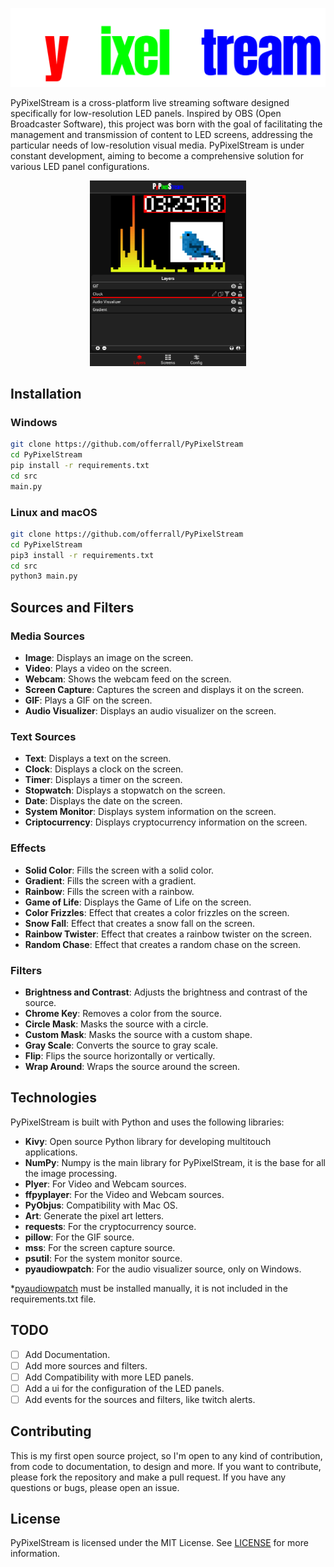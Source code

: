 ![Texto alternativo](./src/config/assets/images/logo.png)


PyPixelStream is a cross-platform live streaming software designed specifically for low-resolution LED panels. Inspired by OBS (Open Broadcaster Software), this project was born with the goal of facilitating the management and transmission of content to LED screens, addressing the particular needs of low-resolution visual media. PyPixelStream is under constant development, aiming to become a comprehensive solution for various LED panel configurations.

<div align="center">
    <img src="./src/config/assets/screenshot.png" alt="Texto alternativo" width="250"/>
</div>

## Installation
### Windows
```bash
git clone https://github.com/offerrall/PyPixelStream
cd PyPixelStream
pip install -r requirements.txt
cd src
main.py
```
### Linux and macOS
```bash
git clone https://github.com/offerrall/PyPixelStream
cd PyPixelStream
pip3 install -r requirements.txt
cd src
python3 main.py
```

## Sources and Filters

### Media Sources
- **Image**: Displays an image on the screen.
- **Video**: Plays a video on the screen.
- **Webcam**: Shows the webcam feed on the screen.
- **Screen Capture**: Captures the screen and displays it on the screen.
- **GIF**: Plays a GIF on the screen.
- **Audio Visualizer**: Displays an audio visualizer on the screen.
### Text Sources
- **Text**: Displays a text on the screen.
- **Clock**: Displays a clock on the screen.
- **Timer**: Displays a timer on the screen.
- **Stopwatch**: Displays a stopwatch on the screen.
- **Date**: Displays the date on the screen.
- **System Monitor**: Displays system information on the screen.
- **Criptocurrency**: Displays cryptocurrency information on the screen.
### Effects
- **Solid Color**: Fills the screen with a solid color.
- **Gradient**: Fills the screen with a gradient.
- **Rainbow**: Fills the screen with a rainbow.
- **Game of Life**: Displays the Game of Life on the screen.
- **Color Frizzles**: Effect that creates a color frizzles on the screen.
- **Snow Fall**: Effect that creates a snow fall on the screen.
- **Rainbow Twister**: Effect that creates a rainbow twister on the screen.
- **Random Chase**: Effect that creates a random chase on the screen.
### Filters
- **Brightness and Contrast**: Adjusts the brightness and contrast of the source.
- **Chrome Key**: Removes a color from the source.
- **Circle Mask**: Masks the source with a circle.
- **Custom Mask**: Masks the source with a custom shape.
- **Gray Scale**: Converts the source to gray scale.
- **Flip**: Flips the source horizontally or vertically.
- **Wrap Around**: Wraps the source around the screen.

## Technologies
PyPixelStream is built with Python and uses the following libraries:
- **Kivy**: Open source Python library for developing multitouch applications.
- **NumPy**: Numpy is the main library for PyPixelStream, it is the base for all the image processing.
- **Plyer**: For Video and Webcam sources.
- **ffpyplayer**: For the Video and Webcam sources.
- **PyObjus**: Compatibility with Mac OS.
- **Art**: Generate the pixel art letters.
- **requests**: For the cryptocurrency source.
- **pillow**: For the GIF source.
- **mss**: For the screen capture source.
- **psutil**: For the system monitor source.
- **pyaudiowpatch**: For the audio visualizer source, only on Windows.

*[pyaudiowpatch](./https://github.com/s0d3s/PyAudioWPatch/tree/master) must be installed manually, it is not included in the requirements.txt file.

## TODO
- [ ] Add Documentation.
- [ ] Add more sources and filters.
- [ ] Add Compatibility with more LED panels.
- [ ] Add a ui for the configuration of the LED panels.
- [ ] Add events for the sources and filters, like twitch alerts.

## Contributing
This is my first open source project, so I'm open to any kind of contribution, from code to documentation, to design and more. If you want to contribute, please fork the repository and make a pull request.
If you have any questions or bugs, please open an issue.

## License
PyPixelStream is licensed under the MIT License. See [LICENSE](./LICENSE.txt) for more information.
